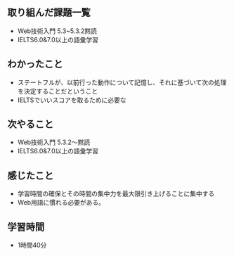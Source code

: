 ## 取り組んだ課題一覧
- Web技術入門 5.3~5.3.2黙読
- IELTS6.0&7.0以上の語彙学習
## わかったこと
- ステートフルが、以前行った動作について記憶し、それに基づいて次の処理を決定することだということ
- IELTSでいいスコアを取るために必要な
## 次やること
- Web技術入門 5.3.2〜黙読
- IELTS6.0&7.0以上の語彙学習
## 感じたこと
- 学習時間の確保とその時間の集中力を最大限引き上げることに集中する
- Web用語に慣れる必要がある。
## 学習時間
- 1時間40分
